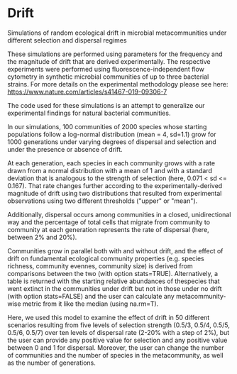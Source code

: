 # Drift
Simulations of random ecological drift in microbial metacommunities under different selection and dispersal regimes


These simulations are performed using parameters for the frequency and the magnitude of drift that are derived experimentally. The respective experiments were performed using fluorescence-independent flow cytometry in synthetic microbial communities of up to three bacterial strains. For more details on the experimental methodology please see here: https://www.nature.com/articles/s41467-019-09306-7 

The code used for these simulations is an attempt to generalize our experimental findings for natural bacterial communities. 

In our simulations, 100 communities of 2000 species whose starting populations follow a log-normal distribution (mean = 4, sd=1.1) grow for 1000 generations under varying degrees of dispersal and selection and under the presence or absence of drift. 

At each generation, each species in each community grows with a rate drawn from a normal distribution with a mean of 1 and with a standard deviation that is analogous to the strength of selection (here, 0.071 < sd <= 0.167). That rate changes further according to the experimentally-derived magnitude of drift using two distributions that resulted from experimental observations using two different thresholds ("upper" or "mean").

Additionally, dispersal occurs among communities in a closed, unidirectional way and the percentage of total cells that migrate from community to community at each generation represents the rate of dispersal (here, between 2% and 20%).

Communities grow in parallel both with and without drift, and the effect of drift on fundamental ecological community properties (e.g. species richness, community evennes, community size) is derived from comparisons between the two (with option stats=TRUE). Alternatively, a table is returned with the starting relative abundances of thespecies that went extinct in the communities under drift but not in those under no drift (with option stats=FALSE) and the user can calculate any metacommunity-wise metric from it like the median (using na.rm=T).

Here, we used this model to examine the effect of drift in 50 different scenarios resulting from five levels of selection strength (0.5/3, 0.5/4, 0.5/5, 0.5/6, 0.5/7) over ten levels of dispersal rate (2-20% with a step of 2%), but the user can provide any positive value for selection and any positive value between 0 and 1 for dispersal. Moreover, the user can change the number of communities and the number of species in the metacommunity, as well as the number of generations.
